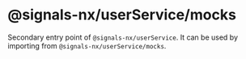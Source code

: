# @signals-nx/userService/mocks

Secondary entry point of `@signals-nx/userService`. It can be used by importing from `@signals-nx/userService/mocks`.
